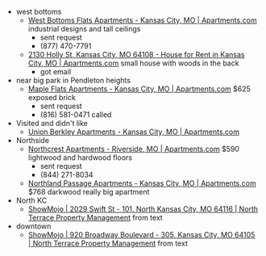 - west bottoms
	- [West Bottoms Flats Apartments - Kansas City, MO | Apartments.com](https://www.apartments.com/west-bottoms-flats-kansas-city-mo/t66xfsc/) industrial designs and tall ceilings
		- sent request
		- (877) 470-7791
	- [2130 Holly St, Kansas City, MO 64108 - House for Rent in Kansas City, MO | Apartments.com](https://www.apartments.com/2130-holly-st-kansas-city-mo/eqmsmpq/) small house with woods in the back
		- got email
- near big park in Pendleton heights
	- [Maple Flats Apartments - Kansas City, MO | Apartments.com](https://www.apartments.com/maple-flats-kansas-city-mo/bbvnjf8/) $625 exposed brick
		- sent request
		- (816) 581-0471 called
- Visited and didn't like 
	- [Union Berkley Apartments - Kansas City, MO | Apartments.com](https://www.apartments.com/union-berkley-kansas-city-mo/z0d9x5x/)
- Northside
	- [Northcrest Apartments - Riverside, MO | Apartments.com](https://www.apartments.com/northcrest-apartments-riverside-mo/y2rc2nr/) $590 lightwood and hardwood floors
		- sent request
		- (844) 271-8034
	- [Northland Passage Apartments - Kansas City, MO | Apartments.com](https://www.apartments.com/northland-passage-apartments-kansas-city-mo/lv77dce/) $768 darkwood really big apartment
- North KC
	- [ShowMojo | 2029 Swift St - 101, North Kansas City, MO 64116 | North Terrace Property Management](https://showmojo.com/l/44671eb034/2029-swift-st-101-north-kansas-city-mo-64116?sd=true) from text
- downtown 
	- [ShowMojo | 920 Broadway Boulevard - 305, Kansas City, MO 64105 | North Terrace Property Management](https://showmojo.com/l/8107c960c0/920-broadway-boulevard-305-kansas-city-mo-64105?sd=true) from text